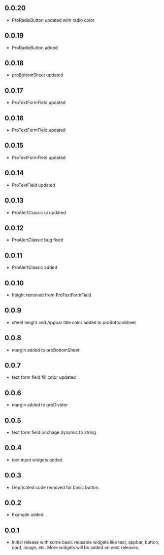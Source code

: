 ## 0.0.20

- ProRadioButton updated with radio color

## 0.0.19

- ProRadioButton added

## 0.0.18

- proBottomSheet updated

## 0.0.17

- ProTextFormField updated

## 0.0.16

- ProTextFormField updated

## 0.0.15

- ProTextFormField updated

## 0.0.14

- ProTextField updated

## 0.0.13

- ProAlertClassic ui updated

## 0.0.12

- ProAlertClassic bug fixed

## 0.0.11

- ProAlertClassic added

## 0.0.10

- height removed from ProTextFormField

## 0.0.9

- sheet height and Appbar title color added to proBottomSheet

## 0.0.8

- margin added to proBottomSheet

## 0.0.7

- text form field fill color updated

## 0.0.6

- margin added to proDivider

## 0.0.5

- text form field onchage dynamic to string

## 0.0.4

- text input widgets added.

## 0.0.3

- Depricated code removed for basic button.

## 0.0.2

- Example added.

## 0.0.1

- Initial release with some basic reusable widgets like text, appbar, button, card, image, etc. More widgets will be added on next releases.
